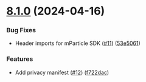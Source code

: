 # [8.1.0](https://github.com/mparticle-integrations/mparticle-apple-integration-taplytics/compare/v8.0.6...v8.1.0) (2024-04-16)


### Bug Fixes

* Header imports for mParticle SDK ([#11](https://github.com/mparticle-integrations/mparticle-apple-integration-taplytics/issues/11)) ([53e5061](https://github.com/mparticle-integrations/mparticle-apple-integration-taplytics/commit/53e5061f5e74bc544ccb1553dadef827cf8a8d3e))


### Features

* Add privacy manifest ([#12](https://github.com/mparticle-integrations/mparticle-apple-integration-taplytics/issues/12)) ([f722dac](https://github.com/mparticle-integrations/mparticle-apple-integration-taplytics/commit/f722dac8a2427c26f2b01cd86035bbf7bad6f958))
